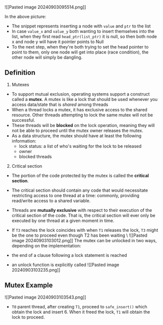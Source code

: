 ![[Pasted image 20240903095514.png]]

In the above picture: 
- The snippet represents inserting a node with `value` and `ptr` to the list 
- In case `value_x` and `value_y` both wanting to insert themselves into the list, when they first read  `head_ptr(list_ptr)` it is null, so then both node x and node y will have it pointer points to Null
- To the next step, when they're both trying  to set the head pointer to point to them, only one node will get into place (race condition), the other node will simply be dangling.

## Definition
1. Mutexes 
- To support mutual exclusion, operating systems support a construct called a **mutex**. A mutex is like a lock that should be used whenever you access data/state that is _shared_ among threads 
- When a thread locks a mutex, it has exclusive access to the shared resource. Other threads attempting to lock the same mutex will not be successful. 
- These threads will be **blocked** on the lock operation, meaning they will not be able to proceed until the mutex owner releases the mutex.
- As a data structure, the mutex should have at least the following information:
	- lock status: a list of who's waiting for the lock to be released
	- owner
	- blocked threads
2. Critical section 
- The portion of the code protected by the mutex is called the **critical section**.
- The critical section should contain any code that would necessitate restricting access to one thread at a time: commonly, providing read/write access to a shared variable.
- Threads are **mutually exclusive** with respect to their execution of the critical section of the code. That is, the critical section will ever only be executed by one thread at a given moment in time.
- If `T3` reaches the lock coincides with when `T1` releases the lock, `T3` might be the one to proceed even though T2 has been waiting
\ ![[Pasted image 20240903103012.png]]
The mutex can be unlocked in two ways, depending on the implementation:

- the end of a clause following a lock statement is reached
- an unlock function is explicitly called
![[Pasted image 20240903103235.png]]

## Mutex Example 
![[Pasted image 20240903103543.png]]
- `T0` parent thread, after creating `T1`, proceed to `safe_insert()` which obtain the lock and insert 6. When it freed the lock, `T1` will obtain the lock to proceed. 